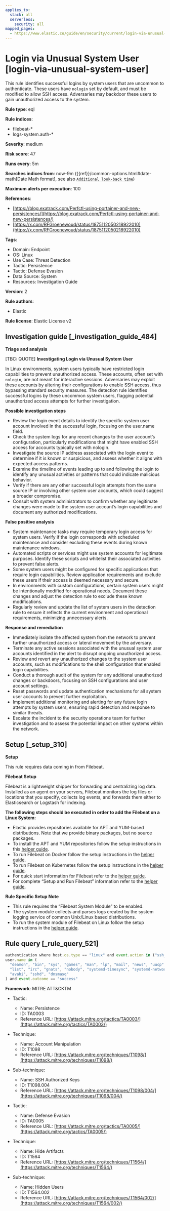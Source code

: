 ```yaml
---
applies_to:
  stack: all
  serverless:
    security: all
mapped_pages:
  - https://www.elastic.co/guide/en/security/current/login-via-unusual-system-user.html
---
```


# Login via Unusual System User [login-via-unusual-system-user]

This rule identifies successful logins by system users that are uncommon to authenticate. These users have `nologin` set by default, and must be modified to allow SSH access. Adversaries may backdoor these users to gain unauthorized access to the system.

**Rule type**: eql

**Rule indices**:

* filebeat-*
* logs-system.auth-*

**Severity**: medium

**Risk score**: 47

**Runs every**: 5m

**Searches indices from**: now-9m ({{ref}}/common-options.html#date-math[Date Math format], see also [`Additional look-back time`](docs-content://solutions/security/detect-and-alert/create-detection-rule.md#rule-schedule))

**Maximum alerts per execution**: 100

**References**:

* [https://blog.exatrack.com/Perfctl-using-portainer-and-new-persistences/](https://blog.exatrack.com/Perfctl-using-portainer-and-new-persistences/)
* [https://x.com/RFGroenewoud/status/1875112050218922010](https://x.com/RFGroenewoud/status/1875112050218922010)

**Tags**:

* Domain: Endpoint
* OS: Linux
* Use Case: Threat Detection
* Tactic: Persistence
* Tactic: Defense Evasion
* Data Source: System
* Resources: Investigation Guide

**Version**: 2

**Rule authors**:

* Elastic

**Rule license**: Elastic License v2

## Investigation guide [_investigation_guide_484]

**Triage and analysis**

[TBC: QUOTE]
**Investigating Login via Unusual System User**

In Linux environments, system users typically have restricted login capabilities to prevent unauthorized access. These accounts, often set with `nologin`, are not meant for interactive sessions. Adversaries may exploit these accounts by altering their configurations to enable SSH access, thus bypassing standard security measures. The detection rule identifies successful logins by these uncommon system users, flagging potential unauthorized access attempts for further investigation.

**Possible investigation steps**

* Review the login event details to identify the specific system user account involved in the successful login, focusing on the user.name field.
* Check the system logs for any recent changes to the user account’s configuration, particularly modifications that might have enabled SSH access for accounts typically set with nologin.
* Investigate the source IP address associated with the login event to determine if it is known or suspicious, and assess whether it aligns with expected access patterns.
* Examine the timeline of events leading up to and following the login to identify any unusual activities or patterns that could indicate malicious behavior.
* Verify if there are any other successful login attempts from the same source IP or involving other system user accounts, which could suggest a broader compromise.
* Consult with system administrators to confirm whether any legitimate changes were made to the system user account’s login capabilities and document any authorized modifications.

**False positive analysis**

* System maintenance tasks may require temporary login access for system users. Verify if the login corresponds with scheduled maintenance and consider excluding these events during known maintenance windows.
* Automated scripts or services might use system accounts for legitimate purposes. Identify these scripts and whitelist their associated activities to prevent false alerts.
* Some system users might be configured for specific applications that require login capabilities. Review application requirements and exclude these users if their access is deemed necessary and secure.
* In environments with custom configurations, certain system users might be intentionally modified for operational needs. Document these changes and adjust the detection rule to exclude these known modifications.
* Regularly review and update the list of system users in the detection rule to ensure it reflects the current environment and operational requirements, minimizing unnecessary alerts.

**Response and remediation**

* Immediately isolate the affected system from the network to prevent further unauthorized access or lateral movement by the adversary.
* Terminate any active sessions associated with the unusual system user accounts identified in the alert to disrupt ongoing unauthorized access.
* Review and revert any unauthorized changes to the system user accounts, such as modifications to the shell configuration that enabled login capabilities.
* Conduct a thorough audit of the system for any additional unauthorized changes or backdoors, focusing on SSH configurations and user account settings.
* Reset passwords and update authentication mechanisms for all system user accounts to prevent further exploitation.
* Implement additional monitoring and alerting for any future login attempts by system users, ensuring rapid detection and response to similar threats.
* Escalate the incident to the security operations team for further investigation and to assess the potential impact on other systems within the network.


## Setup [_setup_310]

**Setup**

This rule requires data coming in from Filebeat.

**Filebeat Setup**

Filebeat is a lightweight shipper for forwarding and centralizing log data. Installed as an agent on your servers, Filebeat monitors the log files or locations that you specify, collects log events, and forwards them either to Elasticsearch or Logstash for indexing.

**The following steps should be executed in order to add the Filebeat on a Linux System:**

* Elastic provides repositories available for APT and YUM-based distributions. Note that we provide binary packages, but no source packages.
* To install the APT and YUM repositories follow the setup instructions in this [helper guide](beats://docs/reference/filebeat/setup-repositories.md).
* To run Filebeat on Docker follow the setup instructions in the [helper guide](beats://docs/reference/filebeat/running-on-docker.md).
* To run Filebeat on Kubernetes follow the setup instructions in the [helper guide](beats://docs/reference/filebeat/running-on-kubernetes.md).
* For quick start information for Filebeat refer to the [helper guide](https://www.elastic.co/guide/en/beats/filebeat/8.11/filebeat-installation-configuration.html).
* For complete “Setup and Run Filebeat” information refer to the [helper guide](beats://docs/reference/filebeat/setting-up-running.md).

**Rule Specific Setup Note**

* This rule requires the “Filebeat System Module” to be enabled.
* The system module collects and parses logs created by the system logging service of common Unix/Linux based distributions.
* To run the system module of Filebeat on Linux follow the setup instructions in the [helper guide](beats://docs/reference/filebeat/filebeat-module-system.md).


## Rule query [_rule_query_521]

```js
authentication where host.os.type == "linux" and event.action in ("ssh_login", "user_login") and
user.name in (
  "deamon", "bin", "sys", "games", "man", "lp", "mail", "news", "uucp", "proxy", "www-data", "backup",
  "list", "irc", "gnats", "nobody", "systemd-timesync", "systemd-network", "systemd-resolve", "messagebus",
  "avahi", "sshd", "dnsmasq"
) and event.outcome == "success"
```

**Framework**: MITRE ATT&CKTM

* Tactic:

    * Name: Persistence
    * ID: TA0003
    * Reference URL: [https://attack.mitre.org/tactics/TA0003/](https://attack.mitre.org/tactics/TA0003/)

* Technique:

    * Name: Account Manipulation
    * ID: T1098
    * Reference URL: [https://attack.mitre.org/techniques/T1098/](https://attack.mitre.org/techniques/T1098/)

* Sub-technique:

    * Name: SSH Authorized Keys
    * ID: T1098.004
    * Reference URL: [https://attack.mitre.org/techniques/T1098/004/](https://attack.mitre.org/techniques/T1098/004/)

* Tactic:

    * Name: Defense Evasion
    * ID: TA0005
    * Reference URL: [https://attack.mitre.org/tactics/TA0005/](https://attack.mitre.org/tactics/TA0005/)

* Technique:

    * Name: Hide Artifacts
    * ID: T1564
    * Reference URL: [https://attack.mitre.org/techniques/T1564/](https://attack.mitre.org/techniques/T1564/)

* Sub-technique:

    * Name: Hidden Users
    * ID: T1564.002
    * Reference URL: [https://attack.mitre.org/techniques/T1564/002/](https://attack.mitre.org/techniques/T1564/002/)



